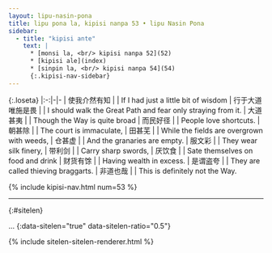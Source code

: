 ```yaml
---
layout: lipu-nasin-pona
title: lipu pona la, kipisi nanpa 53 • lipu Nasin Pona
sidebar:
  - title: "kipisi ante"
    text: |
      * [monsi la, <br/> kipisi nanpa 52](52)
      * [kipisi ale](index)
      * [sinpin la, <br/> kipisi nanpa 54](54)
      {:.kipisi-nav-sidebar}
---
```


{:.loseta}
|:-:|-|-
| 使我介然有知 |  | If I had just a little bit of wisdom
| 行于大道<wbr/>唯施是畏 |  | I should walk the Great Path and fear only straying from it.
| 大道甚夷     |  | Though the Way is quite broad
| 而民好径     |  | People love shortcuts.
| 朝甚除       |  | The court is immaculate,
| 田甚芜       |  | While the fields are overgrown with weeds,
| 仓甚虚       |  | And the granaries are empty.
| 服文彩       |  | They wear silk finery,
| 带利剑       |  | Carry sharp swords,
| 厌饮食       |  | Sate themselves on food and drink
| 财货有馀     |  | Having wealth in excess.
| 是谓盗夸     |  | They are called thieving braggarts.
| 非道也哉     |  | This is definitely not the Way.

{% include kipisi-nav.html num=53 %}

-------
{:#sitelen}

...
{:data-sitelen="true" data-sitelen-ratio="0.5"}

{% include sitelen-sitelen-renderer.html %}
